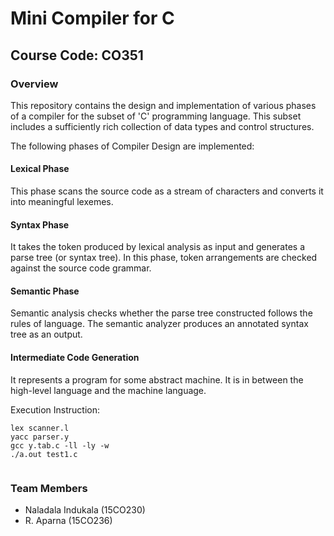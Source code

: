 # Mini Compiler for C

## Course Code: CO351

### Overview

This repository contains the design and implementation of various phases of a compiler for the subset of 'C' programming language. This subset includes a sufficiently rich collection of data types and control structures.

The following phases of Compiler Design are implemented:
#### Lexical Phase
This phase scans the source code as a stream of characters and converts it into meaningful lexemes.

#### Syntax Phase
It takes the token produced by lexical analysis as input and generates a parse tree (or syntax tree). In this phase, token arrangements are checked against the source code grammar.

#### Semantic Phase
Semantic analysis checks whether the parse tree constructed follows the rules of language. The semantic analyzer produces an annotated syntax tree as an output.

#### Intermediate Code Generation
 It represents a program for some abstract machine. It is in between the high-level language and the machine language.
 
 Execution Instruction:
 ```
lex scanner.l
yacc parser.y
gcc y.tab.c -ll -ly -w
./a.out test1.c

 
 ```

### Team Members

- Naladala Indukala (15CO230)
- R. Aparna (15CO236)

